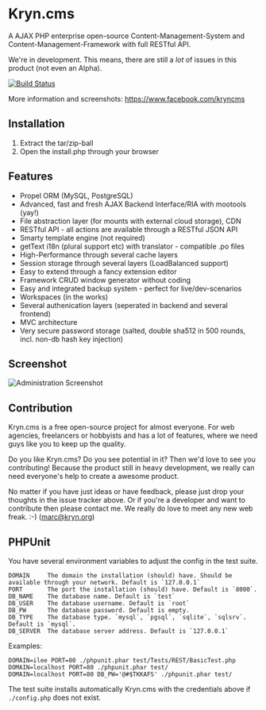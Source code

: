 Kryn.cms
========

A AJAX PHP enterprise open-source Content-Management-System and Content-Management-Framework with full RESTful API.

We're in development. This means, there are still a _lot_ of issues in this product (not even an Alpha).

[![Build Status](https://travis-ci.org/KrynLabs/Kryn.cms.png?branch=propel1.6)](https://travis-ci.org/KrynLabs/Kryn.cms)


More information and screenshots:
https://www.facebook.com/kryncms


Installation
------------

1. Extract the tar/zip-ball
2. Open the install.php through your browser


Features
--------

 - Propel ORM (MySQL, PostgreSQL)
 - Advanced, fast and fresh AJAX Backend Interface/RIA with mootools (yay!)
 - File abstraction layer (for mounts with external cloud storage), CDN
 - RESTful API - all actions are available through a RESTful JSON API
 - Smarty template engine (not required)
 - getText i18n (plural support etc) with translator - compatible .po files
 - High-Performance through several cache layers
 - Session storage through several layers (LoadBalanced support)
 - Easy to extend through a fancy extension editor
 - Framework CRUD window generator without coding
 - Easy and integrated backup system - perfect for live/dev-scenarios
 - Workspaces (in the works)
 - Several authenication layers (seperated in backend and several frontend)
 - MVC architecture
 - Very secure password storage (salted, double sha512 in 500 rounds, incl. non-db hash key injection)

Screenshot
----------

![Administration Screenshot](https://raw.github.com/KrynLabs/Kryn.cms/propel1.6/docu/images/admin-browser-screenshot.png)


Contribution
------------

Kryn.cms is a free open-source project for almost everyone. For web agencies, freelancers or hobbyists and has
a lot of features, where we need guys like you to keep up the quality.

Do you like Kryn.cms? Do you see potential in it? Then we'd love to see you contributing!
Because the product still in heavy development, we really can need everyone's help to create a awesome product.

No matter if you have just ideas or have feedback, please just drop your thoughts in the issue tracker above.
Or if you're a developer and want to contribute then please contact me. We really do love to meet any new
web freak. :-) (marc@kryn.org)


PHPUnit
--------


 You have several environment variables to adjust the config in the test suite.

    DOMAIN     The domain the installation (should) have. Should be available through your network. Default is `127.0.0.1`
    PORT       The port the installation (should) have. Default is `8000`.
    DB_NAME    The database name. Default is `test`
    DB_USER    The database username. Default is `root`
    DB_PW      The database password. Default is empty.
    DB_TYPE    The database type. `mysql`, `pgsql`, `sqlite`, `sqlsrv`. Default is `mysql`.
    DB_SERVER  The database server address. Default is `127.0.0.1`

Examples:

    DOMAIN=ilee PORT=80 ./phpunit.phar test/Tests/REST/BasicTest.php
    DOMAIN=localhost PORT=80 ./phpunit.phar test/
    DOMAIN=localhost PORT=80 DB_PW='@#$TKKAFS' ./phpunit.phar test/

The test suite installs automatically Kryn.cms with the credentials above if `./config.php` does not exist.
